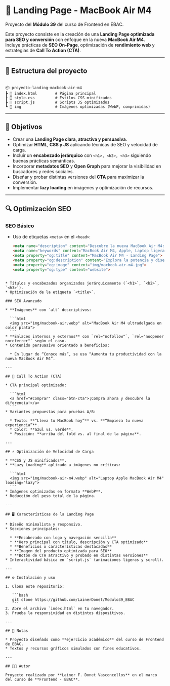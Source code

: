 
# 🚀 Landing Page - MacBook Air M4  
Proyecto del **Módulo 39** del curso de Frontend en EBAC.  

Este proyecto consiste en la creación de una **Landing Page optimizada para SEO y conversión** con enfoque en la nueva **MacBook Air M4**.  
Incluye prácticas de **SEO On-Page**, optimización de **rendimiento web** y estrategias de **Call To Action (CTA)**.

---

## 📂 Estructura del proyecto
```

📦 proyecto-landing-macbook-air-m4
┣ 📜 index.html        # Página principal
┣ 📜 style.css         # Estilos CSS minificados
┣ 📜 script.js         # Scripts JS optimizados
┗ 📂 img               # Imágenes optimizadas (WebP, comprimidas)

````

---

## 🎯 Objetivos
- Crear una **Landing Page clara, atractiva y persuasiva**.  
- Optimizar **HTML, CSS y JS** aplicando técnicas de SEO y velocidad de carga.  
- Incluir un **encabezado jerárquico** con `<h1>, <h2>, <h3>` siguiendo buenas prácticas semánticas.  
- Incorporar **metadatos SEO** y **Open Graph** para mejorar la visibilidad en buscadores y redes sociales.  
- Diseñar y probar distintas versiones del **CTA** para maximizar la conversión.  
- Implementar **lazy loading** en imágenes y optimización de recursos.  

---

## 🔍 Optimización SEO

### SEO Básico
- Uso de etiquetas `<meta>` en el `<head>`:  
  ```html
  <meta name="description" content="Descubre la nueva MacBook Air M4: potencia, diseño y rendimiento en una laptop ultradelgada.">
  <meta name="keywords" content="MacBook Air M4, Apple, Laptop ligera, ultradelgada, rendimiento, diseño premium">
  <meta property="og:title" content="MacBook Air M4 - Landing Page">
  <meta property="og:description" content="Explora la potencia y diseño de la nueva MacBook Air M4. ¡Conoce más aquí!">
  <meta property="og:image" content="img/macbook-air-m4.jpg">
  <meta property="og:type" content="website">
````

* Títulos y encabezados organizados jerárquicamente (`<h1>`, `<h2>`, `<h3>`).
* Optimización de la etiqueta `<title>`.

### SEO Avanzado

* **Imágenes** con `alt` descriptivos:

  ```html
  <img src="img/macbook-air.webp" alt="MacBook Air M4 ultradelgada en color plata">
  ```
* **Enlaces internos y externos** con `rel="nofollow"`, `rel="noopener noreferrer"` según el caso.
* Contenido persuasivo orientado a beneficios:

  * En lugar de “Conoce más”, se usa “Aumenta tu productividad con la nueva MacBook Air M4”.

---

## 🎯 Call To Action (CTA)

* CTA principal optimizado:

  ```html
  <a href="#comprar" class="btn-cta">¡Compra ahora y descubre la diferencia!</a>
  ```
* Variantes propuestas para pruebas A/B:

  * Texto: **“Lleva tu MacBook hoy”** vs. **“Empieza tu nueva experiencia”**.
  * Color: **azul vs. verde**.
  * Posición: **arriba del fold vs. al final de la página**.

---

## ⚡ Optimización de Velocidad de Carga

* **CSS y JS minificados**.
* **Lazy Loading** aplicado a imágenes no críticas:

  ```html
  <img src="img/macbook-air-m4.webp" alt="Laptop Apple MacBook Air M4" loading="lazy">
  ```
* Imágenes optimizadas en formato **WebP**.
* Reducción del peso total de la página.

---

## 🖥️ Características de la Landing Page

* Diseño minimalista y responsivo.
* Secciones principales:

  * **Encabezado con logo y navegación sencilla**
  * **Hero principal con título, descripción y CTA optimizado**
  * **Beneficios o características destacadas**
  * **Imagen del producto optimizada para SEO**
  * **Botón de CTA atractivo y probado en distintas versiones**
* Interactividad básica en `script.js` (animaciones ligeras y scroll).

---

## ⚙️ Instalación y uso

1. Clona este repositorio:

   ```bash
   git clone https://github.com/LainerDonet/Modulo39_EBAC
   ```
2. Abre el archivo `index.html` en tu navegador.
3. Prueba la responsividad en distintos dispositivos.

---

## 📝 Notas

* Proyecto diseñado como **ejercicio académico** del curso de Frontend de EBAC.
* Textos y recursos gráficos simulados con fines educativos.

---

## 👨‍💻 Autor

Proyecto realizado por **Lainer F. Donet Vasconcellos** en el marco del curso de **Frontend - EBAC**.

